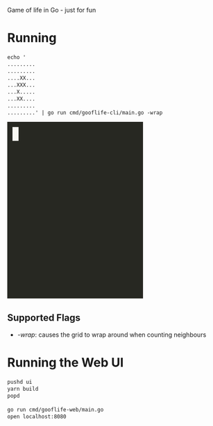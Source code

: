 Game of life in Go - just for fun

# Running

~~~~
echo '
.........
.........
....XX...
...XXX...
...X.....
...XX....
.........
.........' | go run cmd/gooflife-cli/main.go -wrap
~~~~


![example](doc/demo.gif)

## Supported Flags

 - *-wrap*: causes the grid to wrap around when counting neighbours

# Running the Web UI

~~~~
pushd ui
yarn build
popd

go run cmd/gooflife-web/main.go
open localhost:8080
~~~~

